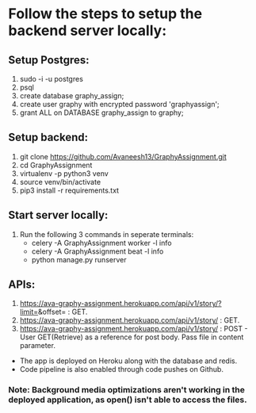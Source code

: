 # Follow the steps to setup the backend server locally:

## **Setup Postgres:**
1. sudo -i -u postgres
2. psql
3. create database graphy_assign;
4. create user graphy with encrypted password 'graphyassign';
5. grant ALL on DATABASE graphy_assign to graphy;


## **Setup backend**:
1. git clone https://github.com/Avaneesh13/GraphyAssignment.git
2. cd GraphyAssignment
3. virtualenv -p python3 venv
4. source venv/bin/activate
5. pip3 install -r requirements.txt 



## **Start server locally:**
1. Run the following 3 commands in seperate terminals:
	* celery -A GraphyAssignment worker -l info
	* celery -A GraphyAssignment beat -l info
	* python manage.py runserver
	
## APIs:
1. https://ava-graphy-assignment.herokuapp.com/api/v1/story/?limit=<value>&offset=<value> : GET.
2. https://ava-graphy-assignment.herokuapp.com/api/v1/story/<id> : GET.
3. https://ava-graphy-assignment.herokuapp.com/api/v1/story/ : POST - User GET(Retrieve) as a reference for post body. Pass file in content parameter.

* The app is deployed on Heroku along with the database and redis.
* Code pipeline is also enabled through code pushes on Github.

### Note: Background media optimizations aren't working in the deployed application, as open() isn't able to access the files.